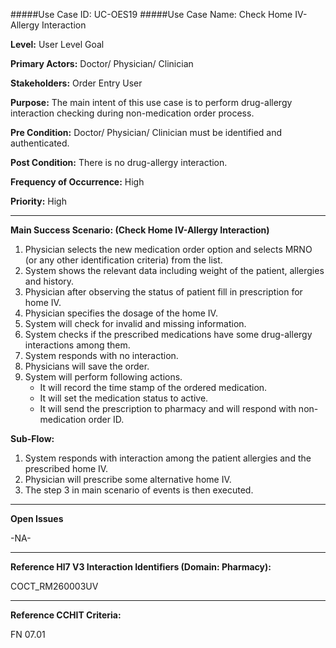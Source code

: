 #####Use Case ID: UC-OES19
#####Use Case Name: Check Home IV-Allergy Interaction

**Level:**                     User Level Goal

**Primary Actors:**            Doctor/ Physician/ Clinician 

**Stakeholders:**              Order Entry User

**Purpose:**                   The main intent of this use case is to perform drug-allergy interaction checking during non-medication order process.

**Pre Condition:**             Doctor/ Physician/ Clinician must be identified and authenticated.  

**Post Condition:**            There is no drug-allergy interaction.

**Frequency of Occurrence:**   High

**Priority:**                  High
__________________________________________________________
**Main Success Scenario: (Check Home IV-Allergy Interaction)**

1.	Physician selects the new medication order option and selects MRNO (or any other identification criteria) from the list.
2.	System shows the relevant data including weight of the patient, allergies and history.
3.	Physician after observing the status of patient fill in prescription for home IV.
4.	Physician specifies the dosage of the home IV.
5.	System will check for invalid and missing information.
6.	System checks if the prescribed medications have some drug-allergy interactions among them.
7.	System responds with no interaction.
8.	Physicians will save the order.
9.	System will perform following actions.
    * It will record the time stamp of the ordered medication.
    * It will set the medication status to active.
    * It will send the prescription to pharmacy and will respond with non-medication order ID.
    
**Sub-Flow:**

1.	System responds with interaction among the patient allergies and the prescribed home IV.
2.	Physician will prescribe some alternative home IV.
3.	The step 3 in main scenario of events is then executed.

_______________________________________________________________
**Open Issues**

-NA-
_______________________________________________________________
**Reference Hl7 V3 Interaction Identifiers (Domain: Pharmacy):**

COCT_RM260003UV
_______________________________________________________________
**Reference CCHIT Criteria:**

FN 07.01
